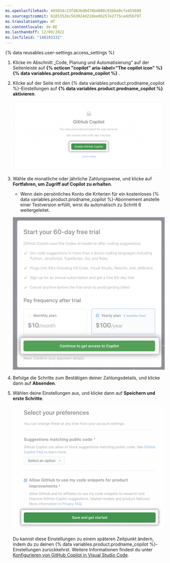 ```yaml
---
ms.openlocfilehash: 495034c23fd83bd0d70bd080c03bbe0cfe455608
ms.sourcegitcommit: 6185352bc563024d22dee0b257e2775cadd5b797
ms.translationtype: HT
ms.contentlocale: de-DE
ms.lasthandoff: 12/09/2022
ms.locfileid: "148193332"
---
```

{% data reusables.user-settings.access_settings %}
1. Klicke im Abschnitt „Code, Planung und Automatisierung“ auf der Seitenleiste auf **{% octicon "copilot" aria-label="The copilot icon" %} {% data variables.product.prodname_copilot %}** .
1. Klicke auf der Seite mit den {% data variables.product.prodname_copilot %}-Einstellungen auf **{% data variables.product.prodname_copilot %} aktivieren**.

   ![Screenshot der GitHub Copilot-Einstellungen mit hervorgehobener Schaltfläche „{% data variables.product.prodname_copilot %} aktivieren“](/assets/images/help/copilot/copilot-settings-enable-button.png)
1. Wähle die monatliche oder jährliche Zahlungsweise, und klicke auf **Fortfahren, um Zugriff auf Copilot zu erhalten**.
   - Wenn dein persönliches Konto die Kriterien für ein kostenloses {% data variables.product.prodname_copilot %}-Abonnement anstelle einer Testversion erfüllt, wirst du automatisch zu Schritt 6 weitergeleitet.

   ![Screenshot der Einrichtung der Testversion mit hervorgehobener Schaltfläche „Fortfahren, um Zugriff auf Copilot zu erhalten“](/assets/images/help/copilot/copilot-billing-cycle.png)
1. Befolge die Schritte zum Bestätigen deiner Zahlungsdetails, und klicke dann auf **Absenden**.
1. Wählen deine Einstellungen aus, und klicke dann auf **Speichern und erste Schritte**.

   ![Screenshot der GitHub Copilot-Einstellungen mit der Schaltfläche „Speichern und erste Schritte“](/assets/images/help/copilot/copilot-signup-preferences.png)

   Du kannst diese Einstellungen zu einem späteren Zeitpunkt ändern, indem du zu deinen {% data variables.product.prodname_copilot %}-Einstellungen zurückkehrst. Weitere Informationen findest du unter [Konfigurieren von GitHub Copilot in Visual Studio Code](/copilot/configuring-github-copilot/configuring-github-copilot-in-visual-studio-code#configuring-github-copilot-settings-on-githubcom).
